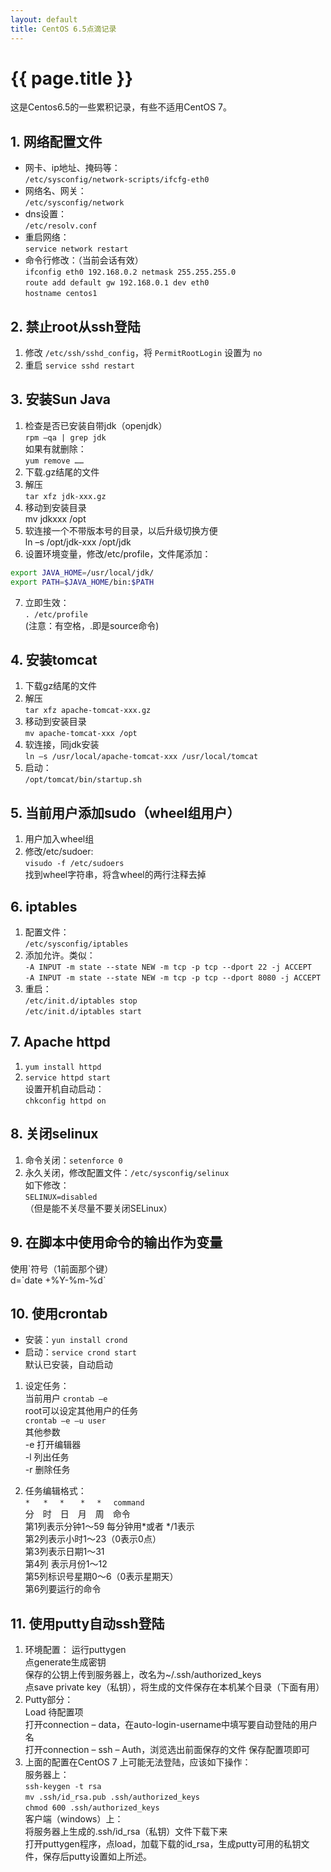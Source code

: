 ```yaml
---
layout: default
title: CentOS 6.5点滴记录
---
```


# {{ page.title }}
这是Centos6.5的一些累积记录，有些不适用CentOS 7。

## 1. 网络配置文件  
* 网卡、ip地址、掩码等：  
`/etc/sysconfig/network-scripts/ifcfg-eth0`  
* 网络名、网关：  
`/etc/sysconfig/network`  
* dns设置：  
`/etc/resolv.conf`   
* 重启网络：  
`service network restart`  
* 命令行修改：（当前会话有效）  
`ifconfig eth0 192.168.0.2 netmask 255.255.255.0`  
`route add default gw 192.168.0.1 dev eth0`  
`hostname centos1`  

## 2. 禁止root从ssh登陆
1)	修改 `/etc/ssh/sshd_config`，将 `PermitRootLogin` 设置为 `no`  
2)	重启 `service sshd restart`

## 3. 安装Sun Java
1)	检查是否已安装自带jdk（openjdk）  
`rpm –qa | grep jdk`  
如果有就删除：  
`yum remove ……`
2)	下载.gz结尾的文件
3)	解压  
`tar xfz jdk-xxx.gz`
4)	移动到安装目录  
mv jdkxxx /opt
5)	软连接一个不带版本号的目录，以后升级切换方便  
ln –s /opt/jdk-xxx /opt/jdk
6)	设置环境变量，修改/etc/profile，文件尾添加：  
```sh
export JAVA_HOME=/usr/local/jdk/  
export PATH=$JAVA_HOME/bin:$PATH  
```
7)	立即生效：  
`. /etc/profile`  
(注意：有空格，.即是source命令)

## 4.	安装tomcat
1)	下载gz结尾的文件
2)	解压  
`tar xfz apache-tomcat-xxx.gz`
3)	移动到安装目录  
`mv apache-tomcat-xxx /opt`
4)	软连接，同jdk安装  
`ln –s /usr/local/apache-tomcat-xxx /usr/local/tomcat`
5)	启动：  
`/opt/tomcat/bin/startup.sh`

## 5.	当前用户添加sudo（wheel组用户）
1)	用户加入wheel组
2)	修改/etc/sudoer:  
`visudo -f /etc/sudoers`  
找到wheel字符串，将含wheel的两行注释去掉

## 6.	iptables
1)	配置文件：  
`/etc/sysconfig/iptables`
2)	添加允许。类似：  
`-A INPUT -m state --state NEW -m tcp -p tcp --dport 22 -j ACCEPT`  
`-A INPUT -m state --state NEW -m tcp -p tcp --dport 8080 -j ACCEPT`  
3)	重启：  
`/etc/init.d/iptables stop`  
`/etc/init.d/iptables start`

## 7.	Apache httpd
1)	`yum install httpd`
2)	`service httpd start`  
设置开机自动启动：  
`chkconfig httpd on`

## 8.	关闭selinux
1)	命令关闭：`setenforce 0`
2)	永久关闭，修改配置文件：`/etc/sysconfig/selinux`  
如下修改：  
`SELINUX=disabled`  
（但是能不关尽量不要关闭SELinux）

## 9.	在脚本中使用命令的输出作为变量
使用\`符号（1前面那个键）  
d=\`date +%Y-%m-%d\`


## 10.	使用crontab
* 安装：`yun install crond`
* 启动：`service crond start`  
默认已安装，自动启动

1)	设定任务：  
当前用户 `crontab –e`  
root可以设定其他用户的任务  
`crontab –e –u user`  
其他参数  
-e 打开编辑器  
-l 列出任务  
-r 删除任务  

2)	任务编辑格式：  
`*	 *　 *　  *　 *　 command`  
分　时　日　月　周　命令  
第1列表示分钟1～59 每分钟用*或者 */1表示  
第2列表示小时1～23（0表示0点）  
第3列表示日期1～31  
第4列 表示月份1～12  
第5列标识号星期0～6（0表示星期天）  
第6列要运行的命令

## 11.	使用putty自动ssh登陆
1)	环境配置：
运行puttygen  
点generate生成密钥  
保存的公钥上传到服务器上，改名为~/.ssh/authorized_keys  
点save private key（私钥），将生成的文件保存在本机某个目录（下面有用）
2)	Putty部分：  
Load 待配置项  
打开connection – data，在auto-login-username中填写要自动登陆的用户名  
打开connection – ssh – Auth，浏览选出前面保存的文件
保存配置项即可
3) 上面的配置在CentOS 7 上可能无法登陆，应该如下操作：  
服务器上：  
`ssh-keygen -t rsa`  
`mv .ssh/id_rsa.pub .ssh/authorized_keys`  
`chmod 600 .ssh/authorized_keys`  
客户端（windows）上：  
将服务器上生成的.ssh/id_rsa（私钥）文件下载下来  
打开puttygen程序，点load，加载下载的id_rsa，生成putty可用的私钥文件，保存后putty设置如上所述。
